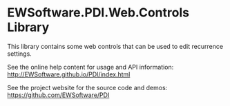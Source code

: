 # EWSoftware.PDI.Web.Controls Library
This library contains some web controls that can be used to edit recurrence settings.

See the online help content for usage and API information: http://EWSoftware.github.io/PDI/index.html

See the project website for the source code and demos: https://github.com/EWSoftware/PDI
